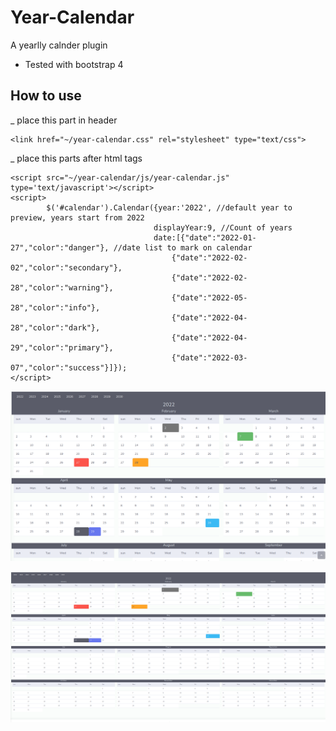 # Year-Calendar
A yearlly calnder plugin
* Tested with bootstrap 4

## How to use
_ place this part in header
```
<link href="~/year-calendar.css" rel="stylesheet" type="text/css">
```

_ place this parts after html tags
```
<script src="~/year-calendar/js/year-calendar.js" type='text/javascript'></script>   
<script>
        $('#calendar').Calendar({year:'2022', //default year to preview, years start from 2022
                                displayYear:9, //Count of years
                                date:[{"date":"2022-01-27","color":"danger"}, //date list to mark on calendar
                                    {"date":"2022-02-02","color":"secondary"},
                                    {"date":"2022-02-28","color":"warning"},
                                    {"date":"2022-05-28","color":"info"},
                                    {"date":"2022-04-28","color":"dark"},
                                    {"date":"2022-04-29","color":"primary"},
                                    {"date":"2022-03-07","color":"success"}]});
</script> 
```

![This is an image](https://github.com/Alfred188/Year-Calendar/blob/main/preview.png)

![This is an image](https://github.com/Alfred188/Year-Calendar/blob/main/preview2.png)
